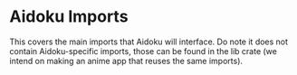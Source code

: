 # Aidoku Imports
This covers the main imports that Aidoku will interface. Do note it does not contain Aidoku-specific imports, those can be found in the lib crate (we intend on making an anime app that reuses the same imports). 